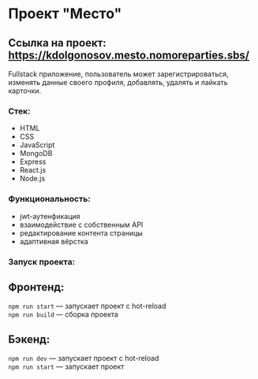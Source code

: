 # Проект "Место"
## Ссылка на проект: https://kdolgonosov.mesto.nomoreparties.sbs/

Fullstack приложение, пользователь может зарегистрироваться, изменять данные своего профиля, добавлять, удалять и лайкать карточки.

### Стек: 
- HTML
- CSS
- JavaScript
- MongoDB
- Express
- React.js
- Node.js

### Функциональность:
- jwt-аутенфикация
- взаимодействие с собственным API
- редактирование контента страницы
- адаптивная вёрстка

### Запуск проекта:
## Фронтенд:
`npm run start` — запускает проект с hot-reload   
`npm run build` — сборка проекта
## Бэкенд:
`npm run dev` — запускает проект с hot-reload   
`npm run start` — запускает проект
